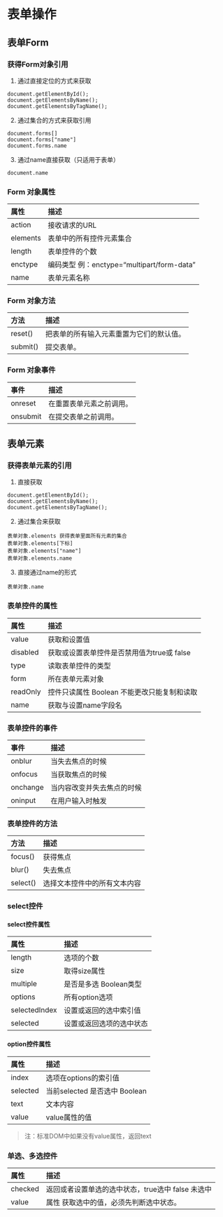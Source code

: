 # 表单操作
## 表单Form

### 获得Form对象引用
1. 通过直接定位的方式来获取
```
document.getElementById();
document.getElementsByName();
document.getElementsByTagName();
```
2. 通过集合的方式来获取引用
```
document.forms[]
document.forms["name"]
document.forms.name
```
3. 通过name直接获取（只适用于表单）
```
document.name
```

### Form 对象属性
| 属性     | 描述     |
| :------------- | :------------- |
| action   | 接收请求的URL|
| elements | 表单中的所有控件元素集合|
| length   | 表单控件的个数|
| enctype  | 编码类型 例：enctype=“multipart/form-data”|
| name     | 表单元素名称  |

### Form 对象方法
| 方法     | 描述     |
| :------------- | :------------- |
| reset()	      |把表单的所有输入元素重置为它们的默认值。  |
| submit()	  |提交表单。  |

### Form 对象事件
| 事件    | 描述     |
| :------------- | :------------- |
| onreset	| 在重置表单元素之前调用。|
| onsubmit	| 在提交表单之前调用。|


## 表单元素

### 获得表单元素的引用
1. 直接获取
```
document.getElementById();
document.getElementsByName();
document.getElementsByTagName();
```
2. 通过集合来获取
```
表单对象.elements 获得表单里面所有元素的集合
表单对象.elements[下标]
表单对象.elements["name"]
表单对象.elements.name
```
3. 直接通过name的形式
```
表单对象.name
```

### 表单控件的属性
| 属性 | 描述     |
| :------------- | :------------- |
| value      | 获取和设置值       |
| disabled | 获取或设置表单控件是否禁用值为true或 false|
| type  | 读取表单控件的类型|
| form  | 所在表单元素对象 |
| readOnly | 控件只读属性 Boolean 不能更改只能复制和读取|
| name   | 获取与设置name字段名 |

### 表单控件的事件
| 事件    | 描述     |
| :------------- | :------------- |
| onblur | 当失去焦点的时候 |
| onfocus | 当获取焦点的时候 |
| onchange | 当内容改变并失去焦点的时候 |
| oninput | 在用户输入时触发  |


### 表单控件的方法
| 方法     | 描述     |
| :------------- | :------------- |
| focus() | 获得焦点|
| blur() | 失去焦点|
| select() | 选择文本控件中的所有文本内容|


### select控件
#### select控件属性
| 属性 | 描述     |
| :------------- | :------------- |
| length | 选项的个数|
| size | 取得size属性|
| multiple | 是否是多选 Boolean类型|
| options | 所有option选项|
| selectedIndex | 设置或返回的选中索引值|
| selected | 设置或返回选项的选中状态|

#### option控件属性
| 属性 | 描述     |
| :------------- | :------------- |
| index | 选项在options的索引值 |
| selected | 当前selected 是否选中 Boolean |
| text  | 文本内容 |
| value |  value属性的值 |

> 注：标准DOM中如果没有value属性，返回text

### 单选、多选控件
| 属性 | 描述     |
| :------------- | :------------- |
| checked | 返回或者设置单选的选中状态，true选中 false 未选中 |
| value | 属性 获取选中的值，必须先判断选中状态。 |
